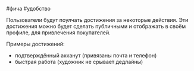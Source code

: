 #фича #удобство 

Пользователи будут поулчать достижения за некоторые действия. Эти достижения можно будет сделать публичными и отображать в своём профиле, для привлечения покупателей.

Примеры достижений:
- подтверждённый акканут (привязаны почта и телефон)
- быстрая работа (художник не срывает дедлайны)